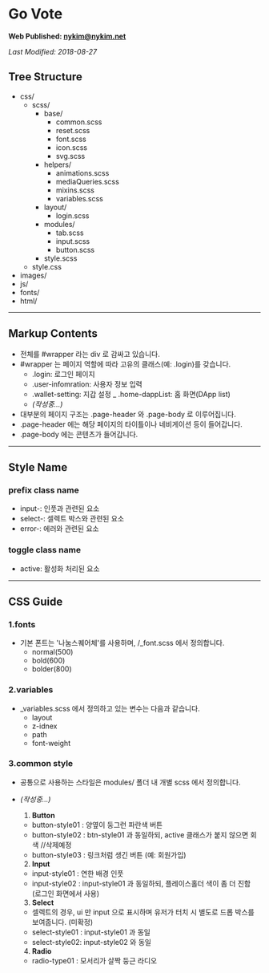 # Go Vote

**Web Published: nykim@nykim.net**

_Last Modified: 2018-08-27_

## Tree Structure

- css/
  - scss/
    - base/
      - common.scss
      - reset.scss
      - font.scss
      - icon.scss
      - svg.scss
    - helpers/
      - animations.scss
      - mediaQueries.scss
      - mixins.scss
      - variables.scss
    - layout/
      - login.scss
    - modules/
      - tab.scss
      - input.scss
      - button.scss
    - style.scss
  - style.css
- images/
- js/
- fonts/
- html/

---

## Markup Contents

- 전체를 #wrapper 라는 div 로 감싸고 있습니다.
- #wrapper 는 페이지 역할에 따라 고유의 클래스(예: .login)를 갖습니다.
  - .login: 로그인 페이지
  - .user-infomration: 사용자 정보 입력
  - .wallet-setting: 지갑 설정
    \_ .home-dappList: 홈 화면(DApp list)
  - _(작성중...)_
- 대부분의 페이지 구조는 .page-header 와 .page-body 로 이루어집니다.
- .page-header 에는 해당 페이지의 타이틀이나 네비게이션 등이 들어갑니다.
- .page-body 에는 콘텐츠가 들어갑니다.

---

## Style Name

### prefix class name

- input-: 인풋과 관련된 요소
- select-: 셀렉트 박스와 관련된 요소
- error-: 에러와 관련된 요소

### toggle class name

- active: 활성화 처리된 요소

---

## CSS Guide

### 1.fonts

- 기본 폰트는 '나눔스퀘어체'를 사용하며, /\_font.scss 에서 정의합니다.
  - normal(500)
  - bold(600)
  - bolder(800)

### 2.variables

- \_variables.scss 에서 정의하고 있는 변수는 다음과 같습니다.
  - layout
  - z-idnex
  - path
  - font-weight

### 3.common style

- 공통으로 사용하는 스타일은 modules/ 폴더 내 개별 scss 에서 정의합니다.
- _(작성중...)_

  1.  **Button**

  - button-style01 : 양옆이 둥그런 파란색 버튼
  - button-style02 : btn-style01 과 동일하되, active 클래스가 붙지 않으면 회색 //삭제예정
  - button-style03 : 링크처럼 생긴 버튼 (예: 회원가입)

  2.  **Input**

  - input-style01 : 연한 배경 인풋
  - input-style02 : input-style01 과 동일하되, 플레이스홀더 색이 좀 더 진함 (로그인 화면에서 사용)

  3.  **Select**

  - 셀렉트의 경우, ui 만 input 으로 표시하며 유저가 터치 시 별도로 드롭 박스를 보여줍니다. (미확정)

  * select-style01 : input-style01 과 동일
  * select-style02: input-style02 와 동일

  4.  **Radio**

  - radio-type01 : 모서리가 살짝 둥근 라디오
